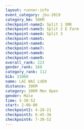 ```yaml
---
layout: runner-info 
event_category: jbu-2019 
category_km: 30KM 
checkpoint-name2: Split 1 SMK 
checkpoint-name3: Split 2 E Farm 
checkpoint-name4: Split 3 
checkpoint-name5: 
checkpoint-name6: 
checkpoint-name7: 
checkpoint-name8: 
checkpoint-name9: 
overall_rank: 223
gender_rank: 168
category_rank: 112
bib: 31060
name: LAI WAI LUEN
distance: 30KM
category: 30KM Men Open
gender: Male
time: 5-30-52
start: 2-00-00
checkpoint2: 4-28-21
checkpoint3: 6-45-36
checkpoint4: 7-30-52
---
```

